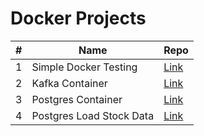 # Docker Projects

| # | Name | Repo |
| - | ---- | ----------- |
| 1 | Simple Docker Testing | [Link](https://github.com/rstoltzm-profile/docker-testing) |
| 2 | Kafka Container | [Link](https://github.com/rstoltzm-profile/KafkaProject) |
| 3 | Postgres Container | [Link](https://github.com/rstoltzm-profile/postgres-basics) |
| 4 | Postgres Load Stock Data | [Link](https://github.com/rstoltzm-profile/container-postgres-stockdata)
